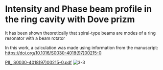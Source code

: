 # Intensity and Phase beam profile in the ring cavity with Dove prizm


It has been shown theoretically that spiral-type beams are modes of a ring resonator with a beam rotator

In this work, a calculation was made using information from the manuscript:
https://doi.org/10.1016/S0030-4018(97)00215-0


[PII_ S0030-4018(97)00215-0.pdf](https://github.com/7nmw/Modal_Line_Width/files/10783947/PII_.S0030-4018.97.00215-0.pdf)
![3-3](https://user-images.githubusercontent.com/116585464/220097091-8f695099-431a-41a6-a128-daf583b3ac92.jpg)
